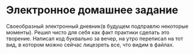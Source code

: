 # Электронное домашнее задание
Своеобразный электронный дневник(в будущем подправлю некоторые моменты).
Решил чисто для себя как факт практики сделать это творение. Написал код буквально за вечер, на утро переписал на тот вид, в котором можно сейчас лицезреть все, что видим в файлах.
